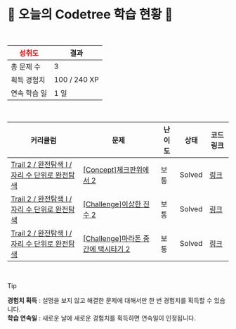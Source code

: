 # 🌲 오늘의 Codetree 학습 현황 🌲

<br />

| <span style="color:red;display:block;text-align:center;"> **성취도**</span> | 결과 |
|---|---|
| 총 문제 수 | 3 |
| 획득 경험치 | 100 / 240 XP |
| 연속 학습 일 | 1 일 |

<br />

|커리큘럼|문제|난이도|상태|코드 링크|
|---|---|---|---|---|
|[Trail 2 / 완전탐색 I / 자리 수 단위로 완전탐색](https://en.codetree.ai/trail-info/novice-mid/)|[[Concept]체크판위에서 2](https://en.codetree.ai/trails/complete/curated-cards/intro-on-the-checkboard-2/)|보통|Solved|[링크](https://github.com/LeeJuhan0/codetree-TILs/blob/main/250129/%EC%B2%B4%ED%81%AC%ED%8C%90%EC%9C%84%EC%97%90%EC%84%9C%202/on-the-checkboard-2.java)|
|[Trail 2 / 완전탐색 I / 자리 수 단위로 완전탐색](https://www.codetree.ai/trail-info/novice-mid/)|[[Challenge]이상한 진수 2](https://www.codetree.ai/trails/complete/curated-cards/challenge-awkward-digits-2/)|보통|Solved|[링크](https://github.com/LeeJuhan0/codetree-TILs/blob/main/250129/%EC%9D%B4%EC%83%81%ED%95%9C%20%EC%A7%84%EC%88%98%202/awkward-digits-2.java)|
|[Trail 2 / 완전탐색 I / 자리 수 단위로 완전탐색](https://www.codetree.ai/trail-info/novice-mid/)|[[Challenge]마라톤 중간에 택시타기 2](https://www.codetree.ai/trails/complete/curated-cards/challenge-taking-a-taxi-in-the-middle-of-the-marathon-2/)|보통|Solved|[링크](https://github.com/LeeJuhan0/codetree-TILs/blob/main/250129/%EB%A7%88%EB%9D%BC%ED%86%A4%20%EC%A4%91%EA%B0%84%EC%97%90%20%ED%83%9D%EC%8B%9C%ED%83%80%EA%B8%B0%202/taking-a-taxi-in-the-middle-of-the-marathon-2.java)|


<br />

> [!TIP]
> **경험치 획득** : 설명을 보지 않고 해결한 문제에 대해서만 한 번 경험치를 획득할 수 있습니다.  
> **학습 연속일** : 새로운 날에 새로운 경험치를 획득하면 연속일이 인정됩니다.

